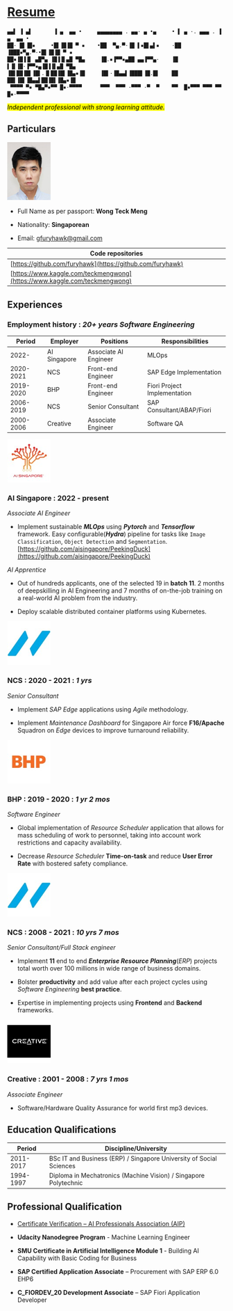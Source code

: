 # [Resume](https://furyhawk.github.io/124c41/resume/)
```
▄▄▌ ▐ ▄▌       ▐ ▄  ▄▄ •     ▄▄▄▄▄▄▄▄ . ▄▄· ▄ •▄     • ▌ ▄ ·. ▄▄▄ . ▐ ▄  ▄▄ • 
██· █▌▐█▪     •█▌▐█▐█ ▀ ▪    •██  ▀▄.▀·▐█ ▌▪█▌▄▌▪    ·██ ▐███▪▀▄.▀·•█▌▐█▐█ ▀ ▪
██▪▐█▐▐▌ ▄█▀▄ ▐█▐▐▌▄█ ▀█▄     ▐█.▪▐▀▀▪▄██ ▄▄▐▀▀▄·    ▐█ ▌▐▌▐█·▐▀▀▪▄▐█▐▐▌▄█ ▀█▄
▐█▌██▐█▌▐█▌.▐▌██▐█▌▐█▄▪▐█     ▐█▌·▐█▄▄▌▐███▌▐█.█▌    ██ ██▌▐█▌▐█▄▄▌██▐█▌▐█▄▪▐█
 ▀▀▀▀ ▀▪ ▀█▄▀▪▀▀ █▪·▀▀▀▀      ▀▀▀  ▀▀▀ ·▀▀▀ ·▀  ▀    ▀▀  █▪▀▀▀ ▀▀▀ ▀▀ █▪·▀▀▀▀ 
```
<mark>*Independent professional with strong learning attitude.*</mark>

## Particulars

<img src="https://github.com/furyhawk/124c41/raw/main/docs/assets/107113815.jpg" data-canonical-src="https://github.com/furyhawk/124c41/raw/main/docs/assets/107113815.jpg" width="100" height="133" />

- Full Name as per passport: **Wong Teck Meng**

- Nationality: **Singaporean**

- Email: [gfuryhawk@gmail.com](mailto:gfuryhawk@gmail.com)

| Code repositories                                                          |
| -------------------------------------------------------------------------- |
| [https://github.com/furyhawk](https://github.com/furyhawk)                 |
| [https://www.kaggle.com/teckmengwong](https://www.kaggle.com/teckmengwong) |



## Experiences

### Employment history : *20+ years Software Engineering*

| Period    | Employer          | Positions             | Responsibilities             |
| --------- | ----------------- | --------------------- | ---------------------------- |
| 2022-     | AI Singapore      | Associate AI Engineer | MLOps                        |
| 2020-2021 | NCS               | Front-end Engineer    | SAP Edge Implementation      |
| 2019-2020 | BHP               | Front-end Engineer    | Fiori Project Implementation |
| 2006-2019 | NCS               | Senior Consultant     | SAP Consultant/ABAP/Fiori    |
| 2000-2006 | Creative          | Associate Engineer    | Software QA                  |

<p style="page-break-after: always;"> </p>

![](assets/ai_singapore.jpg)

### AI Singapore : 2022 - present

*Associate AI Engineer*

- Implement sustainable ***MLOps*** using ***Pytorch*** and ***Tensorflow*** framework. Easy configurable(***Hydra***) pipeline for tasks like `Image Classification`, `Object Detection` and `Segmentation`. [https://github.com/aisingapore/PeekingDuck](https://github.com/aisingapore/PeekingDuck)

*AI Apprentice*

- Out of hundreds applicants, one of the selected 19 in **batch 11**. 2 months of deepskilling in AI Engineering and 7 months of on-the-job training on a real-world AI problem from the industry.

- Deploy scalable distributed container platforms using Kubernetes.

![](assets/ncs.jpg)

### NCS : 2020 - 2021 : *1 yrs*

*Senior Consultant*

- Implement *SAP Edge* applications using *Agile* methodology.

- Implement *Maintenance Dashboard* for Singapore Air force **F16/Apache** Squadron on *Edge* devices to improve turnaround reliability.

![](assets/bhp.jpg) 

### BHP : 2019 - 2020 : *1 yr 2 mos*

*Software Engineer*

- Global implementation of *Resource Scheduler* application that allows for mass scheduling of work to personnel, taking into account work restrictions and capacity availability.

- Decrease *Resource Scheduler* **Time-on-task** and reduce **User Error Rate** with bostered safety compliance.

![](assets/ncs.jpg)

### NCS : 2008 - 2021 : *10 yrs 7 mos*

*Senior Consultant/Full Stack engineer*

- Implement **11** end to end ***Enterprise Resource Planning***(*ERP*) projects total worth over 100 millions in wide range of business domains.

- Bolster **productivity** and add value after each project cycles using *Software Engineering* **best practice**.

- Expertise in implementing projects using **Frontend** and **Backend** frameworks.

![](assets/creative.jpg)

### Creative : 2001 - 2008 : *7 yrs 1 mos*

*Associate Engineer*

- Software/Hardware Quality Assurance for world first mp3 devices.

<p style="page-break-after: always;"> </p>

## Education Qualifications

| Period    | Discipline/University                                               |
| --------- | ------------------------------------------------------------------- |
| 2011-2017 | BSc IT and Business (ERP) / Singapore University of Social Sciences |
| 1994-1997 | Diploma in Mechatronics (Machine Vision) / Singapore Polytechnic    |

## Professional Qualification

- [Certificate Verification &#8211; AI Professionals Association (AIP)](https://www.aip.org.sg/certificate-verification/2F363E7-2F36256-7B47D/)

- **Udacity Nanodegree Program** - Machine Learning Engineer 

- **SMU Certificate in Artificial Intelligence Module 1** - Building AI Capability with Basic Coding for Business 

- **SAP Certified Application Associate** – Procurement with SAP ERP 6.0 EHP6 

- **C_FIORDEV_20 Development Associate** – SAP Fiori Application Developer 
